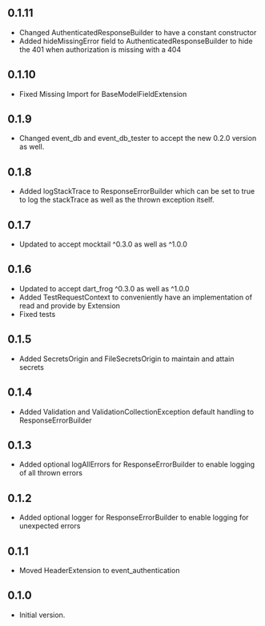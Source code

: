 ## 0.1.11

- Changed AuthenticatedResponseBuilder to have a constant constructor
- Added hideMissingError field to AuthenticatedResponseBuilder to hide the 401 when authorization is missing with a 404

## 0.1.10

- Fixed Missing Import for BaseModelFieldExtension

## 0.1.9

- Changed event_db and event_db_tester to accept the new 0.2.0 version as well.

## 0.1.8

- Added logStackTrace to ResponseErrorBuilder which can be set to true to log the stackTrace as well as the thrown exception itself.

## 0.1.7

- Updated to accept mocktail ^0.3.0 as well as ^1.0.0

## 0.1.6

- Updated to accept dart_frog ^0.3.0 as well as ^1.0.0
- Added TestRequestContext to conveniently have an implementation of read and provide by Extension
- Fixed tests

## 0.1.5

- Added SecretsOrigin and FileSecretsOrigin to maintain and attain secrets

## 0.1.4

- Added Validation and ValidationCollectionException default handling to ResponseErrorBuilder

## 0.1.3

- Added optional logAllErrors for ResponseErrorBuilder to enable logging of all thrown errors

## 0.1.2

- Added optional logger for ResponseErrorBuilder to enable logging for unexpected errors

## 0.1.1

- Moved HeaderExtension to event_authentication

## 0.1.0

- Initial version.
